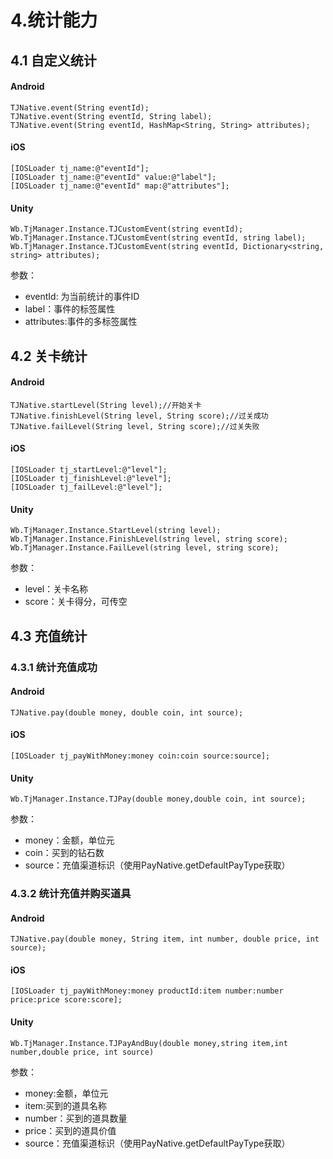 # 4.统计能力

## 4.1 自定义统计

#### Android

```text
TJNative.event(String eventId);
TJNative.event(String eventId, String label);
TJNative.event(String eventId, HashMap<String, String> attributes);
```

#### iOS

```text
[IOSLoader tj_name:@"eventId"];
[IOSLoader tj_name:@"eventId" value:@"label"];
[IOSLoader tj_name:@"eventId" map:@"attributes"];
```

#### Unity

```text
Wb.TjManager.Instance.TJCustomEvent(string eventId);
Wb.TjManager.Instance.TJCustomEvent(string eventId, string label);
Wb.TjManager.Instance.TJCustomEvent(string eventId, Dictionary<string, string> attributes);
```

参数：

* eventId: 为当前统计的事件ID  
* label：事件的标签属性  
* attributes:事件的多标签属性

## 4.2 关卡统计

#### Android

```text
TJNative.startLevel(String level);//开始关卡
TJNative.finishLevel(String level, String score);//过关成功
TJNative.failLevel(String level, String score);//过关失败
```

#### iOS

```text
[IOSLoader tj_startLevel:@"level"];
[IOSLoader tj_finishLevel:@"level"];
[IOSLoader tj_failLevel:@"level"];
```

#### Unity

```text
Wb.TjManager.Instance.StartLevel(string level);
Wb.TjManager.Instance.FinishLevel(string level, string score);
Wb.TjManager.Instance.FailLevel(string level, string score);
```

参数：

* level：关卡名称 
* score：关卡得分，可传空

## 4.3 充值统计

### 4.3.1 统计充值成功

#### Android

```text
TJNative.pay(double money, double coin, int source);
```

#### iOS

```text
[IOSLoader tj_payWithMoney:money coin:coin source:source];
```

#### Unity

```text
Wb.TjManager.Instance.TJPay(double money,double coin, int source);
```

参数：

* money：金额，单位元
* coin：买到的钻石数
* source：充值渠道标识（使用PayNative.getDefaultPayType获取）

### 4.3.2 统计充值并购买道具

#### Android

```text
TJNative.pay(double money, String item, int number, double price, int source);
```

#### iOS

```text
[IOSLoader tj_payWithMoney:money productId:item number:number price:price score:score];
```

#### Unity

```text
Wb.TjManager.Instance.TJPayAndBuy(double money,string item,int number,double price, int source)
```

参数：

* money:金额，单位元 
* item:买到的道具名称 
* number：买到的道具数量 
* price：买到的道具价值 
* source：充值渠道标识（使用PayNative.getDefaultPayType获取）

